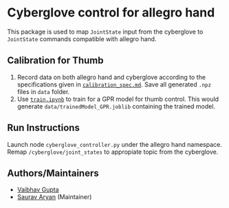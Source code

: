 # Cyberglove control for allegro hand
This package is used to map `JointState` input from the cyberglove to `JointState` commands compatible with allegro hand.

## Calibration for Thumb
1. Record data on both allegro hand and cyberglove according to the specifications given in [`calibration_spec.md`](calibration_spec.md). Save all generated `.npz` files in `data` folder.
2. Use [`train.ipynb`](src/train.ipynb) to train for a GPR model for thumb control. This would generate `data/trainedModel_GPR.joblib` containing the trained model.

## Run Instructions
Launch node `cyberglove_controller.py` under the allegro hand namespace. Remap `/cyberglove/joint_states` to appropiate topic from the cyberglove.

## Authors/Maintainers
- [Vaibhav Gupta](https://github.com/guptavaibhav0)
- [Saurav Aryan](https://github.com/aryansaurav) (Maintainer)
